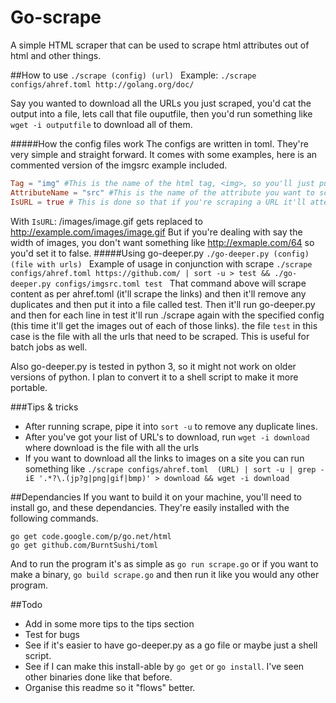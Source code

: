 Go-scrape
=========

A simple HTML scraper that can be used to scrape html attributes out of html and other things.

##How to use
```./scrape (config) (url) ``` Example: ```./scrape configs/ahref.toml http://golang.org/doc/  ```


Say you wanted to download all the URLs you just scraped, you'd cat the output into a file, lets call that file ouputfile, then you'd run something like ```wget -i outputfile``` to download all of them. 

#####How the config files work
The configs are written in toml. They're very simple and straight forward. It comes with some examples, here is an commented version of the imgsrc example included.
```Toml
Tag = "img" #This is the name of the html tag, <img>, so you'll just put in img
AttributeName = "src" #This is the name of the attribute you want to scrape out of the tag you specified above
IsURL = true # This is done so that if you're scraping a URL it'll attempt to fix them up so you can download them
```
With ``IsURL``:  /images/image.gif gets replaced to http://example.com/images/image.gif 
But if you're dealing with say the width of images, you don't want something like http://exmaple.com/64 so you'd set it to false.
#####Using go-deeper.py
```./go-deeper.py (config) (file with urls) ``` Example of usage in conjunction with scrape ```./scrape configs/ahref.toml https://github.com/ | sort -u > test && ./go-deeper.py configs/imgsrc.toml test ```
That command above will scrape content as per ahref.toml (it'll scrape the links) and then it'll remove any duplicates and then put it into a file called test. Then it'll run go-deeper.py and then for each line in test it'll run ./scrape again with the specified config (this time it'll get the images out of each of those links). the file ``test`` in this case is the file with all the urls that need to be scraped. This is useful for batch jobs as well.

Also go-deeper.py is tested in python 3, so it might not work on older versions of python. I plan to convert it to a shell script to make it more portable.

###Tips & tricks
* After running scrape, pipe it into ``sort -u`` to remove any duplicate lines.
* After you've got your list of URL's to download, run ``wget -i download`` where download is the file with all the urls
* If you want to download all the links to images on a site you can run something like ```./scrape configs/ahref.toml  (URL) | sort -u | grep -iE '.*?\.(jp?g|png|gif|bmp)' > download && wget -i download```

##Dependancies
If you want to build it on your machine, you'll need to install go, and these dependancies. They're easily installed with the following commands.
```
go get code.google.com/p/go.net/html
go get github.com/BurntSushi/toml
```
And to run the program it's as simple as ``go run scrape.go`` or if you want to make a binary, ``go build scrape.go`` and then run it like you would any other program.

##Todo
* Add in some more tips to the tips section
* Test for bugs
* See if it's easier to have go-deeper.py as a go file or maybe just a shell script.
* See if I can make this install-able by ``go get`` or ``go install``. I've seen other binaries done like that before. 
* Organise this readme so it "flows" better.
